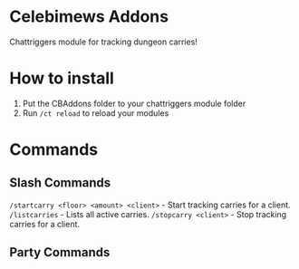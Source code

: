 # Celebimews Addons
Chattriggers module for tracking dungeon carries!
# How to install
1. Put the CBAddons folder to your chattriggers module folder
2. Run `/ct reload` to reload your modules
# Commands
## Slash Commands
`/startcarry <floor> <amount> <client>` - Start tracking carries for a client.
`/listcarries` - Lists all active carries.
`/stopcarry <client>` - Stop tracking carries for a client.
## Party Commands
